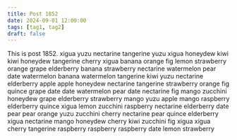 ```yaml
---
title: Post 1852
date: 2024-09-01 12:00:00
tags: [tag1, tag2]
draft: false
---
```

This is post 1852.
xigua
yuzu
nectarine
tangerine
yuzu
xigua
honeydew
kiwi
kiwi
honeydew
tangerine
cherry
xigua
banana
orange
fig
lemon
strawberry
orange
grape
elderberry
banana
strawberry
nectarine
watermelon
pear
date
watermelon
banana
watermelon
tangerine
kiwi
yuzu
nectarine
elderberry
apple
apple
honeydew
nectarine
tangerine
strawberry
orange
fig
quince
grape
date
date
watermelon
pear
date
nectarine
fig
mango
zucchini
honeydew
grape
elderberry
strawberry
mango
yuzu
apple
mango
raspberry
elderberry
quince
xigua
lemon
zucchini
raspberry
nectarine
elderberry
date
pear
pear
orange
yuzu
zucchini
cherry
nectarine
pear
quince
elderberry
xigua
nectarine
mango
honeydew
cherry
kiwi
zucchini
fig
xigua
xigua
cherry
tangerine
raspberry
raspberry
raspberry
date
lemon
strawberry
